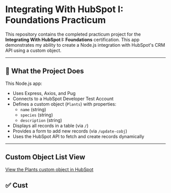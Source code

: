 # Integrating With HubSpot I: Foundations Practicum

This repository contains the completed practicum project for the **Integrating With HubSpot I: Foundations** certification. This app demonstrates my ability to create a Node.js integration with HubSpot's CRM API using a custom object.

---

## 🧠 What the Project Does

This Node.js app:

- Uses Express, Axios, and Pug
- Connects to a HubSpot Developer Test Account
- Defines a custom object (`Plants`) with properties:
  - `name` (string)
  - `species` (string)
  - `description` (string)
- Displays all records in a table (via `/`)
- Provides a form to add new records (via `/update-cobj`)
- Uses the HubSpot API to fetch and create records dynamically

---

## Custom Object List View

[View the Plants custom object in HubSpot](https://app-na2.hubspot.com/contacts/242706316/objects/2-168459956/views/all/list)

## ✅ Cust
